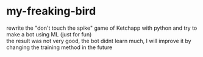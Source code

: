 # my-freaking-bird
rewrite the "don't touch the spike" game of Ketchapp with python and try to make a bot using ML (just for fun)<br />
the result was not very good, the bot didnt learn much, I will improve it by changing the training method in the future
